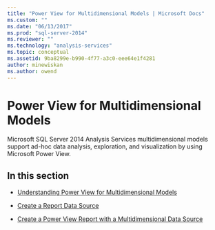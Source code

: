 ```yaml
---
title: "Power View for Multidimensional Models | Microsoft Docs"
ms.custom: ""
ms.date: "06/13/2017"
ms.prod: "sql-server-2014"
ms.reviewer: ""
ms.technology: "analysis-services"
ms.topic: conceptual
ms.assetid: 9ba8299e-b990-4f77-a3c0-eee64e1f4281
author: minewiskan
ms.author: owend
---
```

# Power View for Multidimensional Models
  Microsoft SQL Server 2014 Analysis Services multidimensional models support ad-hoc data analysis, exploration, and visualization by using Microsoft Power View.  
  
## In this section  
  
-   [Understanding Power View for Multidimensional Models](power-view-for-multidimensional-models.md)  
  
-   [Create a Report Data Source](create-a-report-data-source.md)  
  
-   [Create a Power View Report with a Multidimensional Data Source](create-a-power-view-report-with-a-multidimensional-data-source.md)  
  
  
